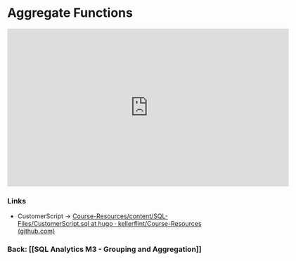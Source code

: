 
# Aggregate Functions

<iframe src="https://share.descript.com/embed/rjtgotE2xrB" width="640" height="360" frameborder="0" allowfullscreen></iframe>

### Links
- CustomerScript -> [Course-Resources/content/SQL-Files/CustomerScript.sql at hugo · kellerflint/Course-Resources (github.com)](https://github.com/kellerflint/Course-Resources/blob/hugo/content/SQL-Files/CustomerScript.sql)

### Back: [[SQL Analytics M3 - Grouping and Aggregation]]